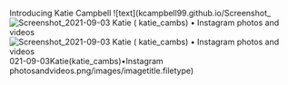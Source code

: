 Introducing Katie Campbell
![text](kcampbell99.github.io/Screenshot_![Screenshot_2021-09-03 Katie ( katie_cambs) • Instagram photos and videos](https://user-images.githubusercontent.com/89557769/132072589-d4095cb2-bbf1-43e0-b361-fb92840da432.png)![Screenshot_2021-09-03 Katie ( katie_cambs) • Instagram photos and videos](https://user-images.githubusercontent.com/89557769/132072612-cf32133e-d455-4a6b-9bd1-66b5abf7f8f7.png)
021-09-03Katie(katie_cambs)•Instagram photosandvideos.png/images/imagetitle.filetype)
